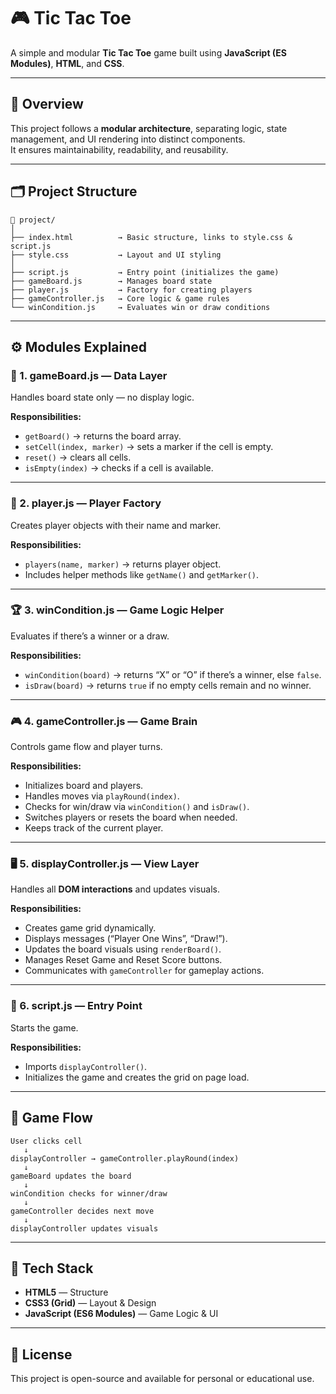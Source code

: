# 🎮 Tic Tac Toe

A simple and modular **Tic Tac Toe** game built using **JavaScript (ES Modules)**, **HTML**, and **CSS**.

---

## 🧩 Overview

This project follows a **modular architecture**, separating logic, state management, and UI rendering into distinct components.  
It ensures maintainability, readability, and reusability.

---

## 🗂️ Project Structure

```
📁 project/
│
├── index.html          → Basic structure, links to style.css & script.js
├── style.css           → Layout and UI styling
│
├── script.js           → Entry point (initializes the game)
├── gameBoard.js        → Manages board state
├── player.js           → Factory for creating players
├── gameController.js   → Core logic & game rules
└── winCondition.js     → Evaluates win or draw conditions
```

---

## ⚙️ Modules Explained

### 🧠 1. gameBoard.js — Data Layer
Handles board state only — no display logic.

**Responsibilities:**
- `getBoard()` → returns the board array.
- `setCell(index, marker)` → sets a marker if the cell is empty.
- `reset()` → clears all cells.
- `isEmpty(index)` → checks if a cell is available.

---

### 👤 2. player.js — Player Factory
Creates player objects with their name and marker.

**Responsibilities:**
- `players(name, marker)` → returns player object.
- Includes helper methods like `getName()` and `getMarker()`.

---

### 🏆 3. winCondition.js — Game Logic Helper
Evaluates if there’s a winner or a draw.

**Responsibilities:**
- `winCondition(board)` → returns “X” or “O” if there’s a winner, else `false`.
- `isDraw(board)` → returns `true` if no empty cells remain and no winner.

---

### 🎮 4. gameController.js — Game Brain
Controls game flow and player turns.

**Responsibilities:**
- Initializes board and players.
- Handles moves via `playRound(index)`.
- Checks for win/draw via `winCondition()` and `isDraw()`.
- Switches players or resets the board when needed.
- Keeps track of the current player.

---

### 🖥️ 5. displayController.js — View Layer
Handles all **DOM interactions** and updates visuals.

**Responsibilities:**
- Creates game grid dynamically.
- Displays messages (“Player One Wins”, “Draw!”).
- Updates the board visuals using `renderBoard()`.
- Manages Reset Game and Reset Score buttons.
- Communicates with `gameController` for gameplay actions.

---

### 🚀 6. script.js — Entry Point
Starts the game.

**Responsibilities:**
- Imports `displayController()`.
- Initializes the game and creates the grid on page load.

---

## 🔁 Game Flow

```
User clicks cell
   ↓
displayController → gameController.playRound(index)
   ↓
gameBoard updates the board
   ↓
winCondition checks for winner/draw
   ↓
gameController decides next move
   ↓
displayController updates visuals
```

---

## 🧱 Tech Stack

- **HTML5** — Structure
- **CSS3 (Grid)** — Layout & Design
- **JavaScript (ES6 Modules)** — Game Logic & UI

---

## 📄 License

This project is open-source and available for personal or educational use.
